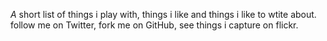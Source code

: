 *A* short list of things i play with, things i like and things i like to wtite about. follow me on Twitter, fork me on GitHub, see things i capture on flickr.
